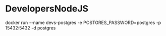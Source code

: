 # DevelopersNodeJS
docker run --name devs-postgres -e POSTGRES_PASSWORD=postgres -p 15432:5432 -d postgres
